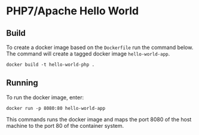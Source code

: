 # PHP7/Apache Hello World

## Build


To create a docker image based on the `Dockerfile` run the command below.
The command will create a tagged docker image `hello-world-app`.

```
docker build -t hello-world-php .
```

## Running 

To run the docker image, enter:

```
docker run -p 8080:80 hello-world-app
```

This commands runs the docker image and maps the port 8080 of the host machine
to the port 80 of the container system.
